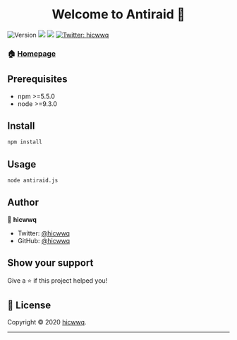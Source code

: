 <h1 align="center">Welcome to Antiraid 👋</h1>
<p>
  <img alt="Version" src="https://img.shields.io/badge/version-1.0.0-blue.svg?cacheSeconds=2592000" />
  <img src="https://img.shields.io/badge/npm-%3E%3D5.5.0-blue.svg" />
  <img src="https://img.shields.io/badge/node-%3E%3D9.3.0-blue.svg" />
  
  <a href="https://twitter.com/hicwwq" target="_blank">
    <img alt="Twitter: hicwwq" src="https://img.shields.io/twitter/follow/hicwwq.svg?style=social" />
  </a>
</p>


### 🏠 [Homepage](https://github.com/hicwwq/antiraid-discord)

## Prerequisites

- npm >=5.5.0
- node >=9.3.0

## Install

```sh
npm install
```

## Usage

```sh
node antiraid.js
```



## Author

👤 **hicwwq**

* Twitter: [@hicwwq](https://twitter.com/seeldsummm)
* GitHub: [@hicwwq](https://github.com/hicwwq)


## Show your support

Give a ⭐️ if this project helped you!

## 📝 License

Copyright © 2020 [hicwwq](https://github.com/hicwwq).<br />

***

